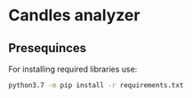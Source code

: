 # Candles analyzer

## Presequinces

For installing required libraries use:
```sh
python3.7 -m pip install -r requirements.txt
```
